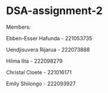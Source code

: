 # DSA-assignment-2

Members:

Ebben-Esser Hafunda - 221053735 

Uendjisuvera Rijarua - 222073888 

Hilma IIta - 222098279

Christal Cloete - 221016171

Emily Shilongo - 222093927
